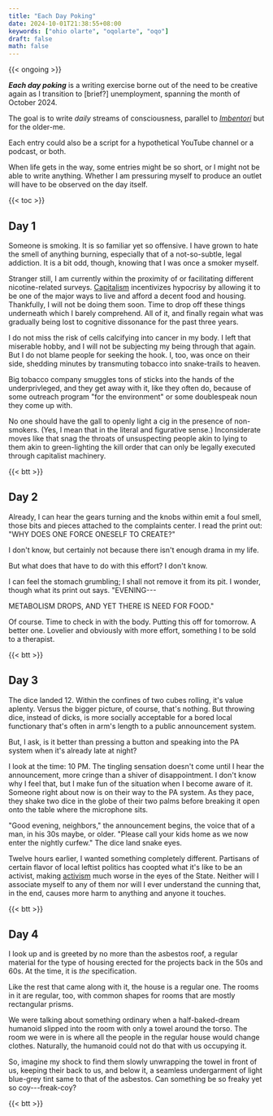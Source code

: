 ```yaml
---
title: "Each Day Poking"
date: 2024-10-01T21:38:55+08:00
keywords: ["ohio olarte", "oqolarte", "oqo"]
draft: false
math: false
---
```


{{< ongoing >}}

***Each day poking*** is a writing exercise borne out of the need to be
creative again as I transition to [brief?] unemployment, spanning the
month of October 2024.

The goal is to write *daily* streams of consciousness, parallel to
[*Imbentori*](/imbentori) but for the older-me.

Each entry could also be a script for a hypothetical YouTube channel or
a podcast, or both.

When life gets in the way, some
entries might be so short, or I might not be able to write anything.
Whether I am pressuring myself to produce an outlet will have to be
observed on the day itself.

{{< toc >}}

## Day 1

Someone is smoking. It is so familiar yet so offensive. I have grown to
hate the smell of anything burning, especially that of a not-so-subtle,
legal addiction. It is a bit odd, though, knowing that I was once a
smoker myself.

Stranger still, I am currently within the proximity of or facilitating
different nicotine-related surveys. [Capitalism](/capitalism) incentivizes hypocrisy by
allowing it to be one of the major ways to live and afford a decent food
and housing. Thankfully, I will not be doing them soon. Time to drop off
these things underneath which I barely comprehend. All of it, and
finally regain what was gradually being lost to cognitive dissonance for
the past three years.

I do not miss the risk of cells calcifying into cancer in my body. I
left that miserable hobby, and I will not be subjecting my being through
that again. But I do not blame people for seeking the hook. I, too, was
once on their side, shedding minutes by transmuting tobacco into
snake-trails to heaven.

Big tobacco company smuggles tons of sticks into the hands of the
underprivleged, and they get away with it, like they often do, because
of some outreach program "for the environment" or some doublespeak noun
they come up with.

No one should have the gall to openly light a cig in the presence of
non-smokers. (Yes, I mean that in the literal and figurative sense.)
Inconsiderate moves like that snag the throats of unsuspecting people
akin to lying to them akin to green-lighting the kill order that can
only be legally executed through capitalist machinery.

{{< btt >}}

## Day 2

Already, I can hear the gears turning and the knobs within emit a foul
smell, those bits and pieces attached to the complaints center. I read
the print out: "WHY DOES ONE FORCE ONESELF TO CREATE?"

I don't know, but certainly not because there isn't enough drama in my
life.

But what does that have to do with this effort? I don't know.

I can feel the stomach grumbling; I shall not remove it from its pit. I
wonder, though what its print out says. "EVENING---

METABOLISM DROPS, AND YET THERE IS NEED FOR FOOD."

Of course. Time to check in with the body. Putting this off for
tomorrow. A better one. Lovelier and obviously with more effort,
something I to be sold to a therapist.

{{< btt >}}

## Day 3

The dice landed 12. Within the confines of two cubes rolling, it's value
aplenty. Versus the bigger picture, of course, that's nothing. But
throwing dice, instead of dicks, is more socially acceptable for a bored
local functionary that's often in arm's length to a public announcement
system.

But, I ask, is it better than pressing a button and speaking into the PA
system when it's already late at night?

I look at the time: 10 PM. The tingling sensation doesn't come until I
hear the announcement, more cringe than a shiver of disappointment. I
don't know why I feel that, but I make fun of the situation when I
become aware of it. Someone right about now is on their way to the PA
system. As they pace, they shake two dice in the globe of their two
palms before breaking it open onto the table where the microphone sits.

"Good evening, neighbors," the announcement begins, the voice that of a
man, in his 30s maybe, or older. "Please call your kids home as we now
enter the nightly curfew." The dice land snake eyes.

Twelve hours earlier, I wanted something completely different. Partisans
of certain flavor of local leftist politics has coopted what it's like
to be an activist, making [activism](/activism) much worse in the eyes
of the State. Neither will I associate myself to any of them nor will I
ever understand the cunning that, in the end, causes more harm to
anything and anyone it touches.

{{< btt >}}

## Day 4

I look up and is greeted by no more than the asbestos roof, a regular
material for the type of housing erected for the projects back in the
50s and 60s. At the time, it is *the* specification.

Like the rest that came along with it, the house is a regular one. The
rooms in it are regular, too, with common shapes for rooms that are
mostly rectangular prisms.

We were talking about something ordinary when a half-baked-dream humanoid
slipped into the room with only a towel around the torso. The
room we were in is where all the people in the regular house would
change clothes. Naturally, the humanoid could not do that with us
occupying it.

So, imagine my shock to find them slowly unwrapping the towel in front
of us, keeping their back to us, and below it, a seamless undergarment
of light blue-grey tint same to that of the asbestos. Can something be
so freaky yet so coy---freak-coy?

{{< btt >}}
